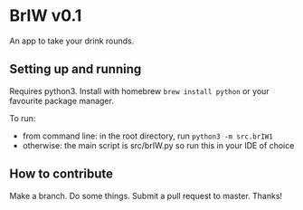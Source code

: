 # BrIW v0.1

An app to take your drink rounds.

## Setting up and running

Requires python3. Install with homebrew `brew install python` or your favourite package manager.

To run: 

- from command line: in the root directory, run `python3 -m src.brIW1`
- otherwise: the main script is src/brIW.py so run this in your IDE of choice 

## How to contribute

Make a branch. Do some things. Submit a pull request to master. Thanks!

